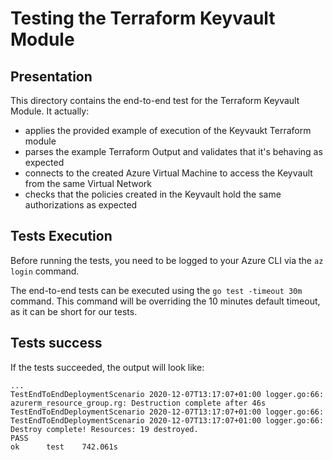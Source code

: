 # Testing the Terraform Keyvault Module

## Presentation

This directory contains the end-to-end test for the Terraform Keyvault Module. It actually:

- applies the provided example of execution of the Keyvaukt Terraform module
- parses the example Terraform Output and validates that it's behaving as expected
- connects to the created Azure Virtual Machine to access the Keyvault from the same Virtual Network
- checks that the policies created in the Keyvault hold the same authorizations as expected

## Tests Execution

Before running the tests, you need to be logged to your Azure CLI via the `az login` command.

The end-to-end tests can be executed using the `go test -timeout 30m` command. This command will be overriding the 10 minutes default timeout, as it can be short for our tests.

## Tests success

If the tests succeeded, the output will look like:

```
...
TestEndToEndDeploymentScenario 2020-12-07T13:17:07+01:00 logger.go:66: azurerm_resource_group.rg: Destruction complete after 46s
TestEndToEndDeploymentScenario 2020-12-07T13:17:07+01:00 logger.go:66: 
TestEndToEndDeploymentScenario 2020-12-07T13:17:07+01:00 logger.go:66: Destroy complete! Resources: 19 destroyed.
PASS
ok  	test	742.061s
```
